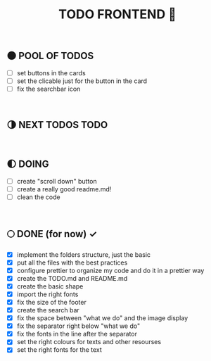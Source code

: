 <div align="center">

  # TODO FRONTEND :milky_way:

</div>

</br>


## :new_moon: POOL OF TODOS

* [ ] set buttons in the cards
* [ ] set the clicable just for the button in the card
* [ ] fix the searchbar icon

</br>

## :last_quarter_moon: NEXT TODOS TODO


</br>

## :first_quarter_moon: DOING 

* [ ] create "scroll down" button
* [ ] create a really good readme.md!
* [ ] clean the code

</br>

## :full_moon: DONE (for now) ✓

* [x] implement the folders structure, just the basic
* [x] put all the files with the best practices
* [x] configure prettier to organize my code and do it in a prettier way
* [x] create the TODO.md and README.md
* [x] create the basic shape
* [x] import the right fonts
* [x] fix the size of the footer
* [x] create the search bar
* [x] fix the space between "what we do" and the image display
* [x] fix the separator right below "what we do"
* [x] fix the fonts in the line after the separator
* [x] set the right colours for texts and other resourses
* [x] set the right fonts for the text

</br>
